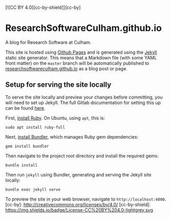 [![CC BY 4.0][cc-by-shield]][cc-by]

# ResearchSoftwareCulham.github.io

A blog for Research Software at Culham.

This site is hosted using [Github Pages](https://pages.github.com/) and is generated using the [Jekyll](https://jekyllrb.com/) static site generator. This means that a Markdown file (with some YAML front matter) on the `master` branch will be automatically published to [researchsoftwareculham.github.io](https://researchsoftwareculham.github.io/) as a blog post or page.

## Setup for serving the site locally
To serve the site locally and preview your changes before committing, you will need to set up Jekyll. The full Gitlab documentation for setting this up can be found [here](https://docs.github.com/en/pages/setting-up-a-github-pages-site-with-jekyll).

First, [install Ruby](https://www.ruby-lang.org/en/documentation/installation/). On Ubuntu, using `apt`, this is:
```
sudo apt install ruby-full
```

Next, [install Bundler](https://bundler.io/), which manages Ruby gem dependencies:
```
gem install bundler
```

Then navigate to the project root directory and install the required gems:
```
bundle install
```

Then run `jekyll` using Bundler, generating and serving the Jekyll site locally:
```
bundle exec jekyll serve
```

To preview the site in your web browser, navigate to `http://localhost:4000`.
[cc-by]: http://creativecommons.org/licenses/by/4.0/
[cc-by-shield]: https://img.shields.io/badge/License-CC%20BY%204.0-lightgrey.svg
